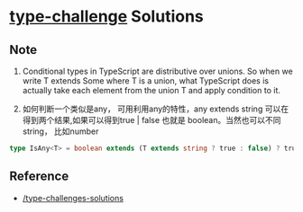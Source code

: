 # [type-challenge](https://github.com/type-challenges/type-challenges) Solutions


## Note

1. Conditional types in TypeScript are distributive over unions. So when we write T extends Some<T> where T is a union, what TypeScript does is actually take each element from the union T and apply condition to it.

2. 如何判断一个类似是any， 可用利用any的特性，any extends string 可以在得到两个结果,如果可以得到true | false 也就是 boolean。当然也可以不同string， 比如number

```ts
type IsAny<T> = boolean extends (T extends string ? true : false) ? true : false;

```

## Reference

- [/type-challenges-solutions](https://github.com/ghaiklor/type-challenges-solutions)